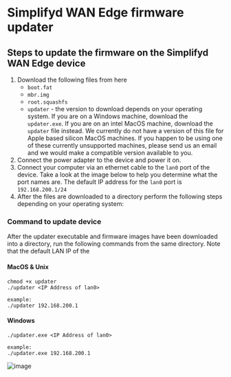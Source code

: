 # Simplifyd WAN Edge firmware updater

## Steps to update the firmware on the Simplifyd WAN Edge device
1) Download the following files from here
   - `boot.fat`
   - `mbr.img`
   - `root.squashfs`
   - `updater` - the version to download depends on your operating system. If you are on a Windows machine, download the `updater.exe`. If you are on an intel MacOS machine, download the `updater` file instead. We currently do not have a version of this file for Apple based silicon MacOS machines. If you happen to be using one of these currently unsupported machines, please send us an email and we would make a compatible version available to you.
2) Connect the power adapter to the device and power it on.
3) Connect your computer via an ethernet cable to the `lan0` port of the device. Take a look at the image below to help you determine what the port names are. The default IP address for the `lan0` port is `192.168.200.1/24`
4) After the files are downloaded to a directory perform the following steps depending on your operating system:

### Command to update device
After the updater executable and firmware images have been downloaded into a directory, run the following commands from the same directory.
Note that the default LAN IP of the 
#### MacOS & Unix
```
chmod +x updater
./updater <IP Address of lan0>

example:
./updater 192.168.200.1
```

#### Windows
```
./updater.exe <IP Address of lan0>

example:
./updater.exe 192.168.200.1
```

![image](https://github.com/user-attachments/assets/6972186e-f4dc-4951-86ea-012265b057b5)

